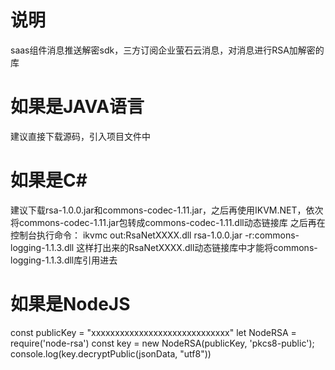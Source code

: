 # 说明
saas组件消息推送解密sdk，三方订阅企业萤石云消息，对消息进行RSA加解密的库

# 如果是JAVA语言
建议直接下载源码，引入项目文件中

# 如果是C#
建议下载rsa-1.0.0.jar和commons-codec-1.11.jar，之后再使用IKVM.NET，依次将commons-codec-1.11.jar包转成commons-codec-1.11.dll动态链接库
之后再在控制台执行命令：
ikvmc out:RsaNetXXXX.dll rsa-1.0.0.jar -r:commons-logging-1.1.3.dll
这样打出来的RsaNetXXXX.dll动态链接库中才能将commons-logging-1.1.3.dll库引用进去

# 如果是NodeJS
const publicKey = "xxxxxxxxxxxxxxxxxxxxxxxxxxxxx"
let NodeRSA = require('node-rsa')
const key = new NodeRSA(publicKey, 'pkcs8-public');
console.log(key.decryptPublic(jsonData, "utf8"))




